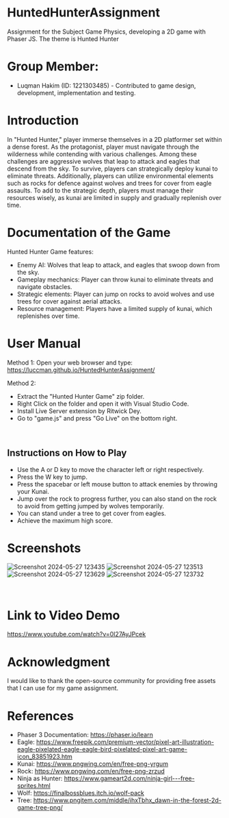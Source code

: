 # HuntedHunterAssignment
Assignment for the Subject Game Physics, developing a 2D game with Phaser JS. The theme is Hunted Hunter
# Group Member:
- Luqman Hakim (ID: 1221303485) - Contributed to game design, development, implementation and testing.

# Introduction
In "Hunted Hunter," player immerse themselves in a 2D platformer set within a dense forest. As the protagonist, player must navigate through the wilderness while contending with various challenges. Among these challenges are aggressive wolves that leap to attack and eagles that descend from the sky. To survive, players can strategically deploy kunai to eliminate threats. Additionally, players can utilize environmental elements such as rocks for defence against wolves and trees for cover from eagle assaults. To add to the strategic depth, players must manage their resources wisely, as kunai are limited in supply and gradually replenish over time.

# Documentation of the Game
Hunted Hunter Game features:
- Enemy AI: Wolves that leap to attack, and eagles that swoop down from the sky.
- Gameplay mechanics: Player can throw kunai to eliminate threats and navigate obstacles.
- Strategic elements: Player can jump on rocks to avoid wolves and use trees for cover against aerial attacks.
- Resource management: Players have a limited supply of kunai, which replenishes over time.

# User Manual 
Method 1:
Open your web browser and type:
https://luccman.github.io/HuntedHunterAssignment/

Method 2:
- Extract the "Hunted Hunter Game" zip folder.
- Right Click on the folder and open it with Visual Studio Code.
- Install Live Server extension by Ritwick Dey.
- Go to "game.js" and press "Go Live" on the bottom right.

 
## Instructions on How to Play
- Use the A or D key to move the character left or right respectively.
- Press the W key to jump.
- Press the spacebar or left mouse button to attack enemies by throwing your Kunai.
- Jump over the rock to progress further, you can also stand on the rock to avoid from getting jumped by wolves temporarily.
- You can stand under a tree to get cover from eagles.
- Achieve the maximum high score.

# Screenshots
![Screenshot 2024-05-27 123435](https://github.com/luqmanbeast/HuntedHunterAssignment/assets/88524453/8c684fac-ed10-4571-ae43-b40c72fd6c26)
![Screenshot 2024-05-27 123513](https://github.com/luqmanbeast/HuntedHunterAssignment/assets/88524453/09ac4656-6f1a-431a-b3a4-82c23f65eca9)
![Screenshot 2024-05-27 123629](https://github.com/luqmanbeast/HuntedHunterAssignment/assets/88524453/62a31fe2-dbd0-4e94-8a69-0d2b66bdbf0f)
![Screenshot 2024-05-27 123732](https://github.com/luqmanbeast/HuntedHunterAssignment/assets/88524453/fbbc556a-8033-405a-8d5a-b58c48fb01ad)

 
 
 
# Link to Video Demo
https://www.youtube.com/watch?v=0I27AyJPcek

# Acknowledgment
I would like to thank the open-source community for providing free assets that I can use for my game assignment.

# References
- Phaser 3 Documentation: https://phaser.io/learn
- Eagle: https://www.freepik.com/premium-vector/pixel-art-illustration-eagle-pixelated-eagle-eagle-bird-pixelated-pixel-art-game-icon_83851923.htm
- Kunai: https://www.pngwing.com/en/free-png-yrgum
- Rock: https://www.pngwing.com/en/free-png-zrzud
- Ninja as Hunter: https://www.gameart2d.com/ninja-girl---free-sprites.html
- Wolf: https://finalbossblues.itch.io/wolf-pack
- Tree: https://www.pngitem.com/middle/ihxTbhx_dawn-in-the-forest-2d-game-tree-png/


